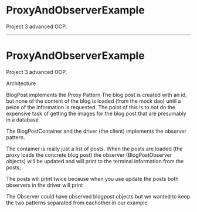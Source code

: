 ProxyAndObserverExample
=======================

Project 3 advanced OOP.

************************
ProxyAndObserverExample
=======================

Project 3 advanced OOP.

Architecture


BlogPost implements the Proxy Pattern
The blog post is created with an id, but none of the content of the blog is loaded (from the mock dao)
until a peice of the information is requested. The point of this is to not do the expensive task of getting
the images for the blog post that are presumably in a database

The BlogPostContainer and the driver (the client) implements the observer pattern.

The container is really just a list of posts. When the posts are loaded (the proxy loads the concrete blog post)
the observer (BlogPostObserver objects) will be updated and will print to the terminal information from the posts;

The posts will print twice because when you use update the posts both observers in the driver will print

The Observer could have observed blogpost objects but we wanted to keep the two patterns separated from eachother
in our example

